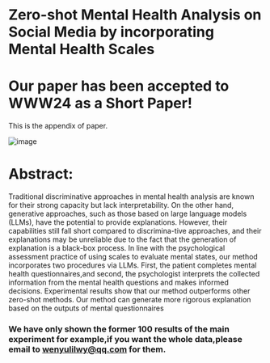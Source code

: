# Zero-shot Mental Health Analysis on Social Media by incorporating Mental Health Scales

# Our paper has been accepted to WWW24 as a Short Paper!
This is the appendix of paper.

![image](https://github.com/lightxxxshadow/Zero-shot-Mental-Health-Analysis-on-Social-Media-by-incorporating-Mental-Health-Scales/assets/93126839/99ca65e8-6c67-47a1-a611-855f1efdb5d9)

# Abstract:
Traditional discriminative approaches in mental health analysis are known for their strong capacity but lack interpretability. On the other hand, generative approaches, such as those based on large language models (LLMs), have the potential to provide explanations.
However, their capabilities still fall short compared to discrimina-tive approaches, and their explanations may be unreliable due to the fact that the generation of explanation is a black-box process.
In line with the psychological assessment practice of using scales to evaluate mental states, our method incorporates two procedures via LLMs. First, the patient completes mental health questionnaires,and second, the psychologist interprets the collected information from the mental health questions and makes informed decisions.
Experimental results show that our method outperforms other zero-shot methods. Our method can generate more rigorous explanation based on the outputs of mental questionnaires

### We have only shown the former 100 results of the main experiment for example,if you want the whole data,please email to wenyulilwy@qq.com for them.
